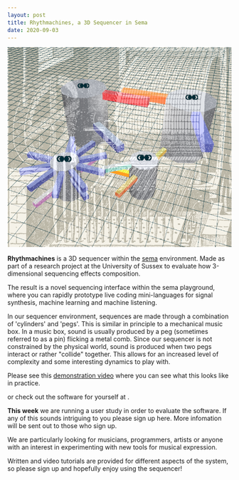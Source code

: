 ```yaml
---
layout: post
title: Rhythmachines, a 3D Sequencer in Sema
date: 2020-09-03
---
```


![rhythmachines past and present](/assets/rhythmachines-past-and-present.png)

__Rhythmachines__ is a 3D sequencer within the [sema](https://github.com/mimic-sussex/sema 'sema') environment. Made as part of a research project at the University of Sussex to evaluate how 3-dimensional sequencing effects composition.

The result is a novel sequencing interface within the sema playground, where you can rapidly prototype live coding mini-languages for signal synthesis, machine learning and machine listening.

In our sequencer environment, sequences are made through a combination of 'cylinders' and 'pegs'. This is similar in principle to a mechanical music box. In a music box, sound is usually produced by a peg (sometimes referred to as a pin) flicking a metal comb. Since our sequencer is not constrained by the physical world, sound is produced when two pegs interact or rather "collide" together. This allows for an increased level of complexity and some interesting dynamics to play with.

Please see this [demonstration video](https://youtu.be/n6PXqLJToTs 'demonstration video') where you can see what this looks like in practice.

or check out the software for yourself at [](amalgah.github.io).

__This week__ we are running a user study in order to evaluate the software. If any of this sounds intriguing to you please sign up here. More infomation will be sent out to those who sign up.

We are particularly looking for musicians, programmers, artists or anyone with an interest in experimenting with new tools for musical expression.

 Written and video tutorials are provided for different aspects of the system, so please sign up and hopefully enjoy using the sequencer!
